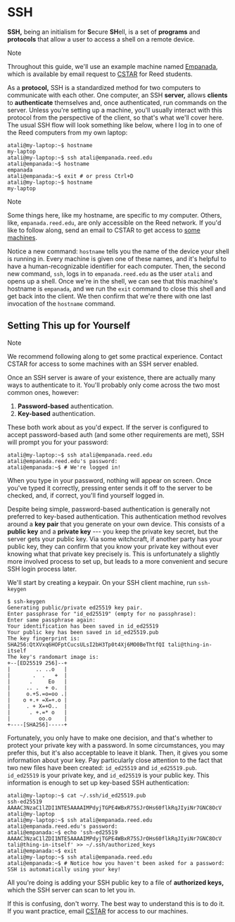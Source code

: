 # SSH

**SSH,** being an initialism for **S**ecure **SH**ell, is a set of **programs**
and **protocols** that allow a user to access a shell on a remote device.

> [!NOTE]
> Throughout this guide, we'll use an example machine named
> [Empanada](/reed/machines.html#the-dumplings), which is available by email
> request to [CSTAR](mailto:cstar@groups.reed.edu) for Reed students.

As a **protocol,** SSH is a standardized method for two computers to
communicate with each other. One computer, an SSH **server,** allows
**clients** to **authenticate** themselves and, once authenticated, run
commands on the server. Unless you're setting up a machine, you'll usually
interact with this protocol from the perspective of the client, so that's what
we'll cover here. The usual SSH flow will look something like below, where I
log in to one of the Reed computers from my own laptop:

```shell
atali@my-laptop:~$ hostname
my-laptop
atali@my-laptop:~$ ssh atali@empanada.reed.edu
atali@empanada:~$ hostname
empanada
atali@empanada:~$ exit # or press Ctrl+D
atali@my-laptop:~$ hostname
my-laptop
```

> [!NOTE]
> Some things here, like my hostname, are specific to my computer. Others,
> like, `empanada.reed.edu`, are only accessible on the Reed network. If you'd
> like to follow along, send an email to CSTAR to get access to [some
> machines](../../reed/machines.html).

Notice a new command: `hostname` tells you the name of the device your shell is
running in. Every machine is given one of these names, and it's helpful to have
a human-recognizable identifier for each computer. Then, the second new
command, `ssh`, logs in to `empanada.reed.edu` as the user `atali` and opens up
a shell. Once we're in the shell, we can see that this machine's hostname is
`empanada`, and we run the `exit` command to close this shell and get back into
the client. We then confirm that we're there with one last invocation of the
`hostname` command.

## Setting This up for Yourself

> [!NOTE]
> We recommend following along to get some practical experience. Contact CSTAR
> for access to some machines with an SSH server enabled.

Once an SSH server is aware of your existence, there are actually many ways to
authenticate to it. You'll probably only come across the two most common ones,
however:

1. **Password-based** authentication.
2. **Key-based** authentication.

These both work about as you'd expect. If the server is configured to accept
password-based auth (and some other requirements are met), SSH will prompt you
for your password:

```shell
atali@my-laptop:~$ ssh atali@empanada.reed.edu
atali@empanada.reed.edu's password:
atali@empanada:~$ # We're logged in!
```

When you type in your password, nothing will appear on screen. Once you've
typed it correctly, pressing enter sends it off to the server to be checked,
and, if correct, you'll find yourself logged in.

Despite being simple, password-based authentication is generally not preferred
to key-based authentication. This authentication method revolves around a **key
pair** that you generate on your own device. This consists of a **public key**
and a **private key** --- you keep the private key secret, but the server gets
your public key. Via some witchcraft, if another party has your public key,
they can confirm that you know your private key without ever knowing what that
private key precisely is. This is unfortunately a slightly more involved
process to set up, but leads to a more convenient and secure SSH login process
later.

We'll start by creating a keypair. On your SSH client machine, run `ssh-keygen`

```shell
$ ssh-keygen
Generating public/private ed25519 key pair.
Enter passphrase for "id_ed25519" (empty for no passphrase):
Enter same passphrase again:
Your identification has been saved in id_ed25519
Your public key has been saved in id_ed25519.pub
The key fingerprint is:
SHA256:QtXVxq6HOFptCucsULsI2bH3Tp0t4Xj6MO0BeThtfQI tali@thing-in-itself
The key's randomart image is:
+--[ED25519 256]--+
|        .. ..o   |
|       .  .   +  |
|      .     Eo   |
|     .. .  + o.  |
|     o.+S.=o=oo .|
|    o +.+ =X=+.o |
|     . + X=+O..  |
|      . +.=* o   |
|         oo.o    |
+----[SHA256]-----+
```

Fortunately, you only have to make one decision, and that's whether to protect
your private key with a password. In some circumstances, you may prefer this,
but it's also acceptable to leave it blank. Then, it gives you some
information about your key. Pay particularly close attention to the fact that
two new files have been created: `id_ed25519` and `id_ed25519.pub`.
`id_ed25519` is your private key, and `id_ed25519` is your public key. This
information is enough to set up key-based SSH authentication:

```shell
atali@my-laptop:~$ cat ~/.ssh/id_ed25519.pub
ssh-ed25519 AAAAC3NzaC1lZDI1NTE5AAAAIMPdyjTGPE4WBxR75SJrOHs60flkRqJIyiNr7GNC8OcV atali@my-laptop
atali@my-laptop:~$ ssh atali@empanada.reed.edu
atali@empanada.reed.edu's password:
atali@empanada:~$ echo 'ssh-ed25519 AAAAC3NzaC1lZDI1NTE5AAAAIMPdyjTGPE4WBxR75SJrOHs60flkRqJIyiNr7GNC8OcV tali@thing-in-itself' >> ~/.ssh/authorized_keys
atali@empanada:~$ exit
atali@my-laptop:~$ ssh atali@empanada.reed.edu
atali@empanada:~$ # Notice how you haven't been asked for a password: SSH is automatically using your key!
```

All you're doing is adding your SSH public key to a file of **authorized
keys,** which the SSH server can scan to let you in.

If this is confusing, don't worry. The best way to understand this is to do it.
If you want practice, email [CSTAR](mailto:cstar.groups.reed.edu) for access to
our machines.
